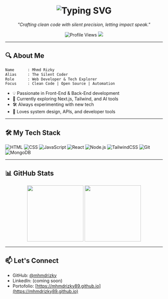 
<h1 align="center">
  <img src="https://readme-typing-svg.herokuapp.com?font=Fira+Code&weight=600&size=24&pause=1000&center=true&vCenter=true&width=435&lines=Hi+there%2C+I'm+Mhmd+Rizky;A+Silent+Coder+%26+Tech+Explorer" alt="Typing SVG" />
</h1>

<p align="center">
  <i>"Crafting clean code with silent precision, letting impact speak."</i>
</p>

<p align="center">
  <img src="https://komarev.com/ghpvc/?username=mhmdrizky&style=flat-square&color=brightgreen" alt="Profile Views"/>
  <img src="https://img.shields.io/badge/Made%20by-Rizky-24292e?style=flat-square&logo=github" />
</p>

---

## 🔍 About Me

```txt
Name      : Mhmd Rizky
Alias     : The Silent Coder
Role      : Web Developer & Tech Explorer
Focus     : Clean Code | Open Source | Automation
```

- 💡 Passionate in Front-End & Back-End development
- 🌱 Currently exploring Next.js, Tailwind, and AI tools
- 🛠️ Always experimenting with new tech
- 🧠 Loves system design, APIs, and developer tools

---

## 🛠️ My Tech Stack

![HTML](https://img.shields.io/badge/HTML5-E34F26?style=for-the-badge&logo=html5&logoColor=white)
![CSS](https://img.shields.io/badge/CSS3-1572B6?style=for-the-badge&logo=css3&logoColor=white)
![JavaScript](https://img.shields.io/badge/JavaScript-F7DF1E?style=for-the-badge&logo=javascript&logoColor=black)
![React](https://img.shields.io/badge/React-20232A?style=for-the-badge&logo=react&logoColor=61DAFB)
![Node.js](https://img.shields.io/badge/Node.js-339933?style=for-the-badge&logo=nodedotjs&logoColor=white)
![TailwindCSS](https://img.shields.io/badge/Tailwind-06B6D4?style=for-the-badge&logo=tailwindcss&logoColor=white)
![Git](https://img.shields.io/badge/Git-F05032?style=for-the-badge&logo=git&logoColor=white)
![MongoDB](https://img.shields.io/badge/MongoDB-4EA94B?style=for-the-badge&logo=mongodb&logoColor=white)

---

## 📊 GitHub Stats

<p align="center">
  <img src="https://github-readme-stats.vercel.app/api?username=mhmdrizky&show_icons=true&theme=radical&hide_title=false&count_private=true" height="180"/>
  <img src="https://github-readme-streak-stats.herokuapp.com?user=mhmdrizky&theme=radical" height="180"/>
</p>

---

## 📫 Let's Connect

- GitHub: [@mhmdrizky](https://github.com/mhmdrizky)
- LinkedIn: (coming soon)
- Portofolio: [https://mhmdrizky89.github.io](https://mhmdrizky89.github.io)
